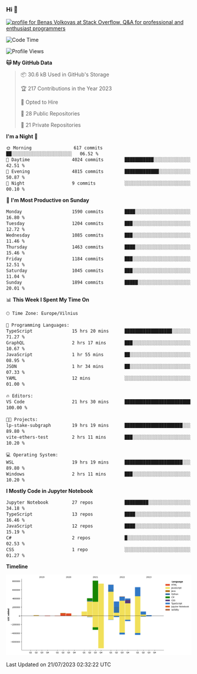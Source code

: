### Hi 👋
<a href="https://stackoverflow.com/users/14954249/benas-volkovas"><img src="https://stackoverflow.com/users/flair/14954249.png?theme=dark" width="208" height="58" alt="profile for Benas Volkovas at Stack Overflow, Q&amp;A for professional and enthusiast programmers" title="profile for Benas Volkovas at Stack Overflow, Q&amp;A for professional and enthusiast programmers"></a>

<!--START_SECTION:waka-->
![Code Time](http://img.shields.io/badge/Code%20Time-1%2C506%20hrs%2032%20mins-blue)

![Profile Views](http://img.shields.io/badge/Profile%20Views-0-blue)

**🐱 My GitHub Data** 

> 📦 30.6 kB Used in GitHub's Storage 
 > 
> 🏆 217 Contributions in the Year 2023
 > 
> 💼 Opted to Hire
 > 
> 📜 28 Public Repositories 
 > 
> 🔑 21 Private Repositories 
 > 
**I'm a Night 🦉** 

```text
🌞 Morning                617 commits         ██░░░░░░░░░░░░░░░░░░░░░░░   06.52 % 
🌆 Daytime                4024 commits        ███████████░░░░░░░░░░░░░░   42.51 % 
🌃 Evening                4815 commits        █████████████░░░░░░░░░░░░   50.87 % 
🌙 Night                  9 commits           ░░░░░░░░░░░░░░░░░░░░░░░░░   00.10 % 
```
📅 **I'm Most Productive on Sunday** 

```text
Monday                   1590 commits        ████░░░░░░░░░░░░░░░░░░░░░   16.80 % 
Tuesday                  1204 commits        ███░░░░░░░░░░░░░░░░░░░░░░   12.72 % 
Wednesday                1085 commits        ███░░░░░░░░░░░░░░░░░░░░░░   11.46 % 
Thursday                 1463 commits        ████░░░░░░░░░░░░░░░░░░░░░   15.46 % 
Friday                   1184 commits        ███░░░░░░░░░░░░░░░░░░░░░░   12.51 % 
Saturday                 1045 commits        ███░░░░░░░░░░░░░░░░░░░░░░   11.04 % 
Sunday                   1894 commits        █████░░░░░░░░░░░░░░░░░░░░   20.01 % 
```


📊 **This Week I Spent My Time On** 

```text
🕑︎ Time Zone: Europe/Vilnius

💬 Programming Languages: 
TypeScript               15 hrs 20 mins      ██████████████████░░░░░░░   71.27 % 
GraphQL                  2 hrs 17 mins       ███░░░░░░░░░░░░░░░░░░░░░░   10.67 % 
JavaScript               1 hr 55 mins        ██░░░░░░░░░░░░░░░░░░░░░░░   08.95 % 
JSON                     1 hr 34 mins        ██░░░░░░░░░░░░░░░░░░░░░░░   07.33 % 
YAML                     12 mins             ░░░░░░░░░░░░░░░░░░░░░░░░░   01.00 % 

🔥 Editors: 
VS Code                  21 hrs 30 mins      █████████████████████████   100.00 % 

🐱‍💻 Projects: 
lp-stake-subgraph        19 hrs 19 mins      ██████████████████████░░░   89.80 % 
vite-ethers-test         2 hrs 11 mins       ███░░░░░░░░░░░░░░░░░░░░░░   10.20 % 

💻 Operating System: 
WSL                      19 hrs 19 mins      ██████████████████████░░░   89.80 % 
Windows                  2 hrs 11 mins       ███░░░░░░░░░░░░░░░░░░░░░░   10.20 % 
```

**I Mostly Code in Jupyter Notebook** 

```text
Jupyter Notebook         27 repos            █████████░░░░░░░░░░░░░░░░   34.18 % 
TypeScript               13 repos            ████░░░░░░░░░░░░░░░░░░░░░   16.46 % 
JavaScript               12 repos            ████░░░░░░░░░░░░░░░░░░░░░   15.19 % 
C#                       2 repos             █░░░░░░░░░░░░░░░░░░░░░░░░   02.53 % 
CSS                      1 repo              ░░░░░░░░░░░░░░░░░░░░░░░░░   01.27 % 
```



**Timeline**

![Lines of Code chart](https://raw.githubusercontent.com/BenasVolkovas/BenasVolkovas/main/assets/bar_graph.png)


 Last Updated on 21/07/2023 02:32:22 UTC
<!--END_SECTION:waka-->
